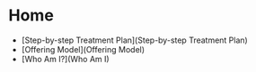# Home

- [Step-by-step Treatment Plan](Step-by-step Treatment Plan)
- [Offering Model](Offering Model)
- [Who Am I?](Who Am I)